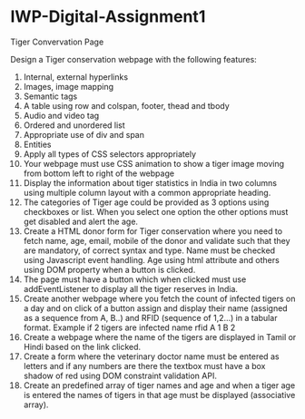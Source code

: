 # IWP-Digital-Assignment1
Tiger Convervation Page


Design a Tiger conservation webpage with the following features:
1.	Internal, external hyperlinks
2.	Images, image mapping
3.	Semantic tags
4.	A table using row and colspan, footer, thead and tbody
5.	Audio and video tag
6.	Ordered and unordered list
7.	Appropriate use of div and span
8.	Entities
9.	Apply all types of CSS selectors appropriately
10.	Your webpage must use CSS animation to show a tiger image moving from bottom left to right of the webpage
11.	Display the information about tiger statistics in India in two columns using multiple column layout with a common appropriate heading.
12.	The categories of Tiger age could be provided as 3 options using checkboxes or list. When you select one option the other options must get disabled and alert the age.
13.	Create a HTML donor form for Tiger conservation where you need to fetch name, age, email, mobile of the donor and validate such that they are mandatory, of correct syntax and type. Name must be checked using Javascript event handling. Age using html attribute and others using DOM property when a button is clicked.
14.	The page must have a button which when clicked must use addEventListener to display all the tiger reserves in India.
15.	Create another webpage where you fetch the count of infected tigers on a day and on click of a button assign and display their name (assigned as a sequence from A, B..) and RFID (sequence of 1,2…) in a tabular format. Example if 2 tigers are infected 
    name	rfid
      A	    1
      B	    2
16.	Create a webpage where the name of the tigers are displayed in Tamil or Hindi based on the link clicked.
17.	Create a form where the veterinary doctor name must be entered as letters and if any numbers are there the textbox must have a box shadow of red using DOM constraint validation API.
18.	Create an predefined array of tiger names and age and when a tiger age is entered the names of tigers in that age must be displayed (associative array).
